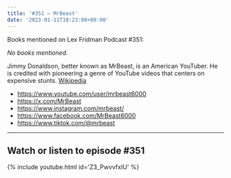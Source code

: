```yaml
---
title: '#351 – MrBeast'
date: '2023-01-11T18:23:00+00:00'
---
```


Books mentioned on Lex Fridman Podcast #351:

*No books mentioned.*

Jimmy Donaldson, better known as MrBeast, is an American YouTuber. He is credited with pioneering a genre of YouTube videos that centers on expensive stunts. <a href="https://en.wikipedia.org/wiki/MrBeast" target="_blank">Wikipedia</a>

- <a href="https://www.youtube.com/user/mrbeast6000" target="_blank">https://www.youtube.com/user/mrbeast6000</a>
- <a href="https://x.com/MrBeast" target="_blank">https://x.com/MrBeast</a>
- <a href="https://www.instagram.com/mrbeast/" target="_blank">https://www.instagram.com/mrbeast/</a>
- <a href="https://www.facebook.com/MrBeast6000" target="_blank">https://www.facebook.com/MrBeast6000</a>
- <a href="https://www.tiktok.com/@mrbeast" target="_blank">https://www.tiktok.com/@mrbeast</a>

- - - - - -

## Watch or listen to episode #351

{% include youtube.html id='Z3_PwvvfxIU' %}